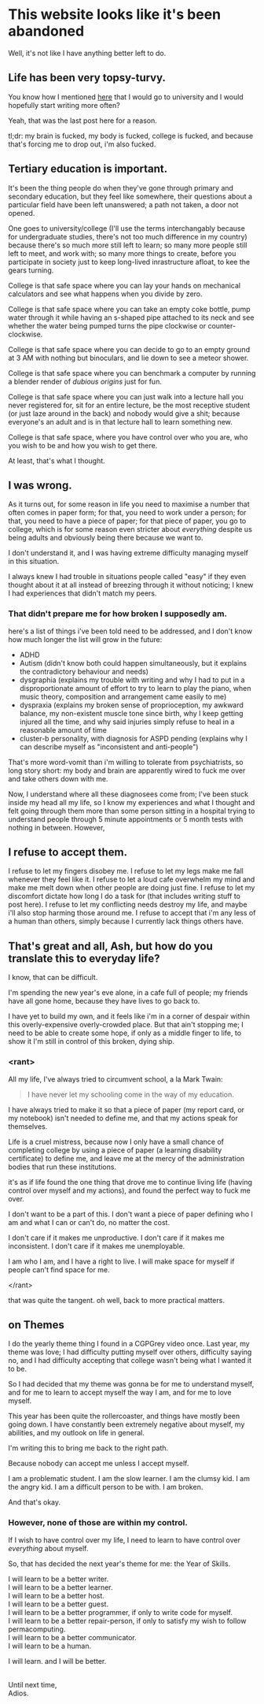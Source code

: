# This website looks like it's been abandoned

Well, it's not like I have anything better left to do.

## Life has been very topsy-turvy.

You know how I mentioned [here](/2022/October/teeny.md) that I would go to university and I would hopefully start writing more often?

Yeah, that was the last post here for a reason.

tl;dr: my brain is fucked, my body is fucked, college is fucked, and because that's forcing me to drop out, i'm also fucked.

## Tertiary education is important.

It's been the thing people do when they've gone through primary and secondary education, but they feel like somewhere, their questions about a particular field have been left unanswered; a path not taken, a door not opened.

One goes to university/college (I'll use the terms interchangably because for undergraduate studies, there's not too much difference in my country) because there's so much more still left to learn; so many more people still left to meet, and work with; so many more things to create, before you participate in society just to keep long-lived inrastructure afloat, to kee the gears turning.

College is that safe space where you can lay your hands on mechanical calculators and see what happens when you divide by zero.

College is that safe space where you can take an empty coke bottle, pump water through it while having an s-shaped pipe attached to its neck and see whether the water being pumped turns the pipe clockwise or counter-clockwise.

College is that safe space where you can decide to go to an empty ground at 3 AM with nothing but binoculars, and lie down to see a meteor shower.

College is that safe space where you can benchmark a computer by running a blender render of _dubious origins_ just for fun.

College is that safe space where you can just walk into a lecture hall you never registered for, sit for an entire lecture, be the most receptive student (or just laze around in the back) and nobody would give a shit; because everyone's an adult and is in that lecture hall to learn something new.

College is that safe space, where you have control over who you are, who you wish to be and how you wish to get there.


At least, that's what I thought.

## I was wrong.

As it turns out, for some reason in life you need to maximise a number that often comes in paper form; for that, you need to work under a person; for that, you need to have a piece of paper; for that piece of paper, you go to college, which is for some reason even stricter about _everything_ despite us being adults and obviously being there because we want to.

I don't understand it, and I was having extreme difficulty managing myself in this situation.

I always knew I had trouble in situations people called "easy" if they even thought about it at all instead of breezing through it without noticing; I knew I had experiences that didn't match my peers.

### That didn't prepare me for how broken I supposedly am.

here's a list of things i've been told need to be addressed, and I don't know how much longer the list will grow in the future:

- ADHD
- Autism (didn't know both could happen simultaneously, but it explains the contradictory behaviour and needs)
- dysgraphia (explains my trouble with writing and why I had to put in a disproportionate amount of effort to try to learn to play the piano, when music theory, composition and arrangement came easily to me)
- dyspraxia (explains my broken sense of proprioception, my awkward balance, my non-existent muscle tone since birth, why I keep getting injured all the time, and why said injuries simply refuse to heal in a reasonable amount of time
- cluster-b personality, with diagnosis for ASPD pending (explains why I can describe myself as "inconsistent and anti-people")

That's more word-vomit than i'm willing to tolerate from psychiatrists, so long story short: my body and brain are apparently wired to fuck me over and take others down with me.

Now, I understand where all these diagnosees come from; I've been stuck inside my head all my life, so I know my experiences and what I thought and felt going through them more than some person sitting in a hospital trying to understand people through 5 minute appointments or 5 month tests with nothing in between. However,

## I refuse to accept them.

I refuse to let my fingers disobey me.
I refuse to let my legs make me fall whenever they feel like it.
I refuse to let a loud cafe overwhelm my mind and make me melt down when other people are doing just fine.
I refuse to let my discomfort dictate how long I do a task for (that includes writing stuff to post here).
I refuse to let my conflicting needs destroy my life, and maybe i'll also stop harming those around me.
I refuse to accept that i'm any less of a human than others, simply because I currently lack things others have.

## That's great and all, Ash, but how do you translate this to everyday life?

I know, that can be difficult.

I'm spending the new year's eve alone, in a cafe full of people; my friends have all gone home, because they have lives to go back to.

I have yet to build my own, and it feels like i'm in a corner of despair within this overly-expensive overly-crowded place. But that ain't stopping me; I need to be able to create some hope, if only as a middle finger to life, to show it I'm still in control of this broken, dying ship.

### \<rant\>

All my life, I've always tried to circumvent school, a la Mark Twain:

> I have never let my schooling come in the way of my education.

I have always tried to make it so that a piece of paper (my report card, or my notebook) isn't needed to define me, and that my actions speak for themselves.

Life is a cruel mistress, because now I only have a small chance of completing college by using a piece of paper (a learning disability certificate) to define me, and leave me at the mercy of the administration bodies that run these institutions.

it's as if life found the one thing that drove me to continue living life (having control over myself and my actions), and found the perfect way to fuck me over.

I don't want to be a part of this. I don't want a piece of paper defining who I am and what I can or can't do, no matter the cost.

I don't care if it makes me unproductive. I don't care if it makes me inconsistent. I don't care if it makes me unemployable.

I am who I am, and I have a right to live. I will make space for myself if people can't find space for me.

\</rant\>

that was quite the tangent. oh well, back to more practical matters.

## on Themes

I do the yearly theme thing I found in a CGPGrey video once. Last year, my theme was love; I had difficulty putting myself over others, difficulty saying no, and I had difficulty accepting that college wasn't being what I wanted it to be. 

So I had decided that my theme was gonna be for me to understand myself, and for me to learn to accept myself the way I am, and for me to love myself.

This year has been quite the rollercoaster, and things have mostly been going down. I have constantly been extremely negative about myself, my abilities, and my outlook on life in general.

I'm writing this to bring me back to the right path.

Because nobody can accept me unless I accept myself.

I am a problematic student. I am the slow learner. I am the clumsy kid. I am the angry kid. I am a difficult person to be with. I am broken.

And that's okay.

### However, none of those are within my control.

If I wish to have control over my life, I need to learn to have control over _everything_ about myself.

So, that has decided the next year's theme for me: the Year of Skills.

I will learn to be a better writer. <br>
I will learn to be a better learner. <br>
I will learn to be a better host. <br>
I will learn to be a better guest. <br>
I will learn to be a better programmer, if only to write code for myself. <br>
I will learn to be a better repair-person, if only to satisfy my wish to follow permacomputing. <br>
I will learn to be a better communicator. <br>
I will learn to be a human.

I will learn. and I will be better. <br><br>


Until next time, <br>
Adios.
